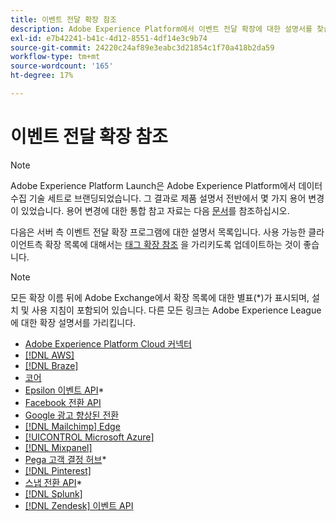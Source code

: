 ```yaml
---
title: 이벤트 전달 확장 참조
description: Adobe Experience Platform에서 이벤트 전달 확장에 대한 설명서를 찾습니다.
exl-id: e7b42241-b41c-4d12-8551-4df14e3c9b74
source-git-commit: 24220c24af89e3eabc3d21854c1f70a418b2da59
workflow-type: tm+mt
source-wordcount: '165'
ht-degree: 17%

---
```


# 이벤트 전달 확장 참조

>[!NOTE]
>
>Adobe Experience Platform Launch은 Adobe Experience Platform에서 데이터 수집 기술 세트로 브랜딩되었습니다. 그 결과로 제품 설명서 전반에서 몇 가지 용어 변경이 있었습니다. 용어 변경에 대한 통합 참고 자료는 다음 [문서](../../term-updates.md)를 참조하십시오.

<div id="recs-overview-body-1"></div>
<div id="recs-overview-body-2"></div>
<div id="recs-overview-body-3"></div>
<div id="recs-overview-body-4"></div>
<div id="recs-overview-body-5"></div>
<div id="recs-overview-body-6"></div>

다음은 서버 측 이벤트 전달 확장 프로그램에 대한 설명서 목록입니다. 사용 가능한 클라이언트측 확장 목록에 대해서는 [태그 확장 참조](../client/overview.md) 을 가리키도록 업데이트하는 것이 좋습니다.

>[!NOTE]
>
>모든 확장 이름 뒤에 Adobe Exchange에서 확장 목록에 대한 별표(*)가 표시되며, 설치 및 사용 지침이 포함되어 있습니다. 다른 모든 링크는 Adobe Experience League에 대한 확장 설명서를 가리킵니다.

* [Adobe Experience Platform Cloud 커넥터](./cloud-connector/overview.md)
* [[!DNL AWS]](./aws/overview.md)
* [[!DNL Braze]](./braze/overview.md)
* [코어](./core/overview.md)
* [Epsilon 이벤트 API](https://exchange.adobe.com/apps/ec/109127)*
* [Facebook 전환 API](https://exchange.adobe.com/apps/ec/105509)
* [Google 광고 향상된 전환](./google-ads-enhanced-conversions/overview.md)
* [[!DNL Mailchimp] Edge](./mailchimp/overview.md)
* [[!UICONTROL Microsoft Azure]](./azure/overview.md)
* [[!DNL Mixpanel]](./mixpanel/overview.md)
* [Pega 고객 결정 허브](https://exchange.adobe.com/apps/ec/107597)*
* [[!DNL Pinterest]](./pinterest/overview.md)
* [스냅 전환 API](https://exchange.adobe.com/apps/ec/108550)*
* [[!DNL Splunk]](./splunk/overview.md)
* [[!DNL Zendesk] 이벤트 API](./zendesk/overview.md)
